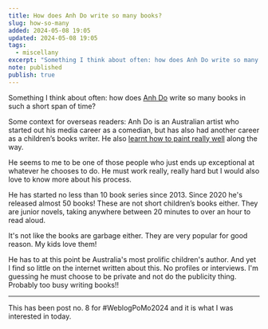 ```yaml
---
title: How does Anh Do write so many books?
slug: how-so-many
added: 2024-05-08 19:05
updated: 2024-05-08 19:05
tags:
  - miscellany
excerpt: "Something I think about often: how does Anh Do write so many books in such a short span of time?"
note: published
publish: true
---
```

Something I think about often: how does [Anh Do](https://www.anhdo.com/) write so many books in such a short span of time?

Some context for overseas readers: Anh Do is an Australian artist who started out his media career as a comedian, but has also had another career as a children’s books writer. He also [learnt how to paint really well](https://www.youtube.com/watch?v=ddBQ7q6LRMg&list=PLsPVOdZ3LN6fUf0uwf5j6Ls_Df3pAjWMQ) along the way. 

He seems to me to be one of those people who just ends up exceptional at whatever he chooses to do. He must work really, really hard but I would also love to know more about his process. 

He has started no less than 10 book series since 2013. Since 2020 he's released almost 50 books! These are not short children’s books either. They are junior novels, taking anywhere between 20 minutes to over an hour to read aloud.

It's not like the books are garbage either. They are very popular for good reason. My kids love them!

He has to at this point be Australia's most prolific children's author. And yet I find so little on the internet written about this. No profiles or interviews. I'm guessing he must choose to be private and not do the publicity thing. Probably too busy writing books!!

<hr>

This has been post no. 8 for #WeblogPoMo2024 and it is what I was interested in today.